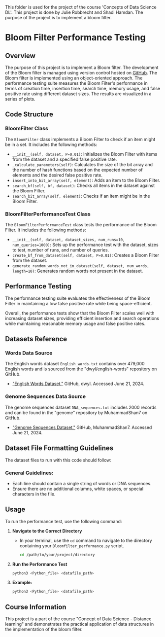 This folder is used for the project of the course 'Concepts of Data Science DL'.
This project is done by Julie Robbrecht and Shadi Hamdan.
The purpose of the project is to implement a bloom filter.

# Bloom Filter Performance Testing

## Overview

The purpose of this project is to implement a Bloom filter. The development of the Bloom filter is managed using version control hosted on [GitHub](https://github.com/JulieR-UHasselt/Data-science-assignments). The Bloom filter is implemented using an object-oriented approach. The performance testing suite measures the Bloom Filter's performance in terms of creation time, insertion time, search time, memory usage, and false positive rate using different dataset sizes. The results are visualized in a series of plots.

## Code Structure

### BloomFilter Class

The `BloomFilter` class implements a Bloom Filter to check if an item might be in a set. It includes the following methods:

- `__init__(self, dataset, P=0.01)`: Initializes the Bloom Filter with items from the dataset and a specified false positive rate.
- `_calculate_parameters(self)`: Calculates the size of the bit array and the number of hash functions based on the expected number of elements and the desired false positive rate.
- `insert_into_bit_array(self, element)`: Adds an item to the Bloom Filter.
- `search_bf(self, bf, dataset)`: Checks all items in the dataset against the Bloom Filter.
- `search_bit_array(self, element)`: Checks if an item might be in the Bloom Filter.

### BloomFilterPerformanceTest Class

The `BloomFilterPerformanceTest` class tests the performance of the Bloom Filter. It includes the following methods:

- `__init__(self, dataset, dataset_sizes, num_runs=10, num_queries=1000)`: Sets up the performance test with the dataset, sizes to test, number of runs, and number of queries.
- `create_bf_from_dataset(self, dataset, P=0.01)`: Creates a Bloom Filter from the dataset.
- `generate_random_words_not_in_dataset(self, dataset, num_words, length=10)`: Generates random words not present in the dataset.

## Performance Testing

The performance testing suite evaluates the effectiveness of the Bloom Filter in maintaining a low false positive rate while being space-efficient.

Overall, the performance tests show that the Bloom Filter scales well with increasing dataset sizes, providing efficient insertion and search operations while maintaining reasonable memory usage and false positive rates.

## Datasets Reference

### Words Data Source

The English words dataset `English_words.txt` contains over 479,000 English words and is sourced from the "dwyl/english-words" repository on GitHub.

- ["English Words Dataset."](https://github.com/dwyl/english-words/blob/master/words.txt) GitHub, dwyl. Accessed June 21, 2024.

### Genome Sequences Data Source

The genome sequences dataset `DNA_sequences.txt` includes 2000 records and can be found in the "genome" repository by MuhammadShan7 on GitHub.

- ["Genome Sequences Dataset."](https://github.com/MuhammadShan7/genome/blob/main/sequences.txt) GitHub, MuhammadShan7. Accessed June 21, 2024.

## Dataset File Formatting Guidelines

The dataset files to run with this code should follow:

### General Guidelines:

- Each line should contain a single string of words or DNA sequences.
- Ensure there are no additional columns, white spaces, or special characters in the file.

## Usage

To run the performance test, use the following command:

1. **Navigate to the Correct Directory**
   - In your terminal, use the `cd` command to navigate to the directory containing your `Bloomfilter_performance.py` script.

     ```bash
     cd /path/to/your/project/directory
     ```

2. **Run the Performance Test**

     ```bash
     python3 <Python_file> <datafile_path>
     ```

3. **Example:**

     ```bash
     python3 <Python_file> <datafile_path>
     ```

## Course Information

This project is a part of the course "Concept of Data Science - Distance learning" and demonstrates the practical application of data structures in the implementation of the bloom filter.
